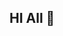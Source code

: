 ## HI All 👋

<!--
Welcome to my ✨ relative world ✨ 
Here are some ideas to get you started:

- 🔭 I’m currently working on confidential software project...
- 🌱 I’m currently learning ...
- 👯 I’m looking to collaborate on *challenging progjects
- 📫 How to reach me: https://abdim.netlify.app
- ⚡ Fun fact: I like every genre of music
-->
